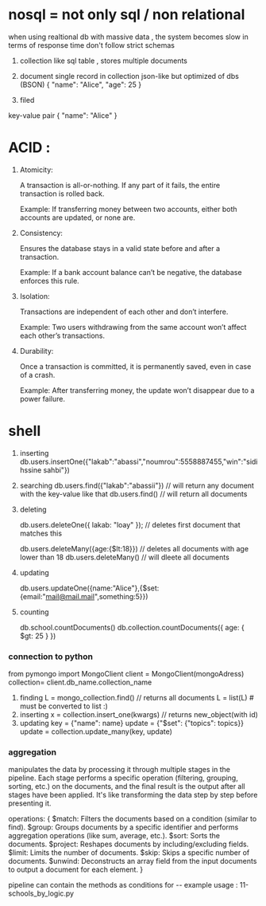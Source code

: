 # nosql = not only sql / non relational 
when using realtional db with massive data , the system becomes slow in terms of response time 
don't follow strict schemas 

1. collection 
like sql table , stores multiple documents 

2. document 
single record in collection
json-like but optimized of dbs (BSON)
{ "name": "Alice", "age": 25 }

3. filed

key-value pair 
{ "name": "Alice" }

# ACID : 
1. Atomicity:

    A transaction is all-or-nothing. If any part of it fails, the entire transaction is rolled back.

    Example: If transferring money between two accounts, either both accounts are updated, or none are.
    
2. Consistency:

    Ensures the database stays in a valid state before and after a transaction.
    
    Example: If a bank account balance can’t be negative, the database enforces this rule.

3. Isolation:

    Transactions are independent of each other and don’t interfere.
    
    Example: Two users withdrawing from the same account won’t affect each other’s transactions.

4. Durability:

    Once a transaction is committed, it is permanently saved, even in case of a crash.
    
    Example: After transferring money, the update won’t disappear due to a power failure.

# shell 
1. inserting
    db.users.insertOne({"lakab":"abassi","noumrou":5558887455,"win":"sidi hssine sahbi"})

2. searching
    db.users.find({"lakab":"abassii"}) 
    // will return any document with the key-value like that
    db.users.find() // will return all documents

3. deleting

    db.users.deleteOne({ lakab: "loay" }); // deletes first document that matches this 

    db.users.deleteMany({age:{$lt:18}}) // deletes all documents with age lower than 18
    db.users.deleteMany() // will dleete all documents

4. updating 

    db.users.updateOne({name:"Alice"},{$set:{email:"mail@mail.mail",something:5}})

5. counting

    db.school.countDocuments()
    db.collection.countDocuments({ age: { $gt: 25 } })

### connection to python

from pymongo import MongoClient
client = MongoClient(mongoAdress)
collection= client.db_name.collection_name
1. finding
L = mongo_collection.find() // returns all documents 
L = list(L) # must be converted to list :)
2. inserting
x = collection.insert_one(kwargs) // returns new_object(with id)
3. updating
key = {"name": name}
update = {"$set": {"topics": topics}}
update = collection.update_many(key, update)

### aggregation
manipulates the data by processing it through multiple stages in the pipeline. Each stage performs a specific operation (filtering, grouping, sorting, etc.) on the documents, and the final result is the output after all stages have been applied. It's like transforming the data step by step before presenting it.

operations: {
    $match: Filters the documents based on a condition (similar to find).
    $group: Groups documents by a specific identifier and performs aggregation operations (like sum, average, etc.).
    $sort: Sorts the documents.
    $project: Reshapes documents by including/excluding fields.
    $limit: Limits the number of documents.
    $skip: Skips a specific number of documents.
    $unwind: Deconstructs an array field from the input documents to output a document for each element.
}

pipeline can contain the methods as conditions for 
-- example usage : 
11-schools_by_logic.py

